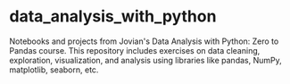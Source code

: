 # data_analysis_with_python
Notebooks and projects from Jovian's Data Analysis with Python: Zero to Pandas course. This repository includes exercises on data cleaning, exploration, visualization, and analysis using libraries like pandas, NumPy, matplotlib, seaborn, etc.
